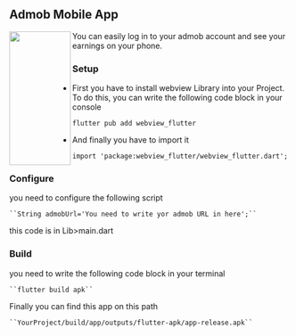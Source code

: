 ## Admob Mobile App

<a><img src="https://user-images.githubusercontent.com/99355169/160075038-4e7e3dc5-3c50-4382-83d0-dba693fd4640.jpg" align="left" height="240" width="110" ></a>



You can easily log in to your admob account and see your earnings on your phone.




### Setup

- First you have to install webview Library into your Project. To do this, you can write the following code block in your console

    ``flutter pub add webview_flutter``
    
- And finally you have to import it

    ``import 'package:webview_flutter/webview_flutter.dart';``
    
### Configure

you need to configure the following script

    ``String admobUrl='You need to write yor admob URL in here';``

this code is in Lib>main.dart

### Build

you need to write the following code block in your terminal

    ``flutter build apk``

Finally you can find this app on this path

    ``YourProject/build/app/outputs/flutter-apk/app-release.apk``
